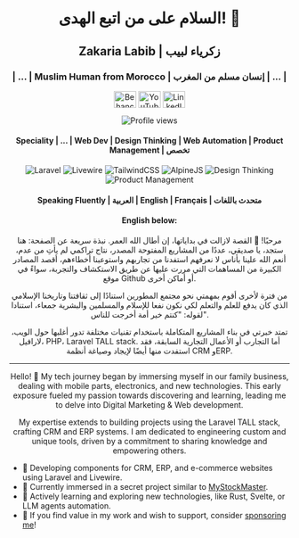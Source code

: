 <h1 align="center">السلام على من اتبع الهدى! 👋</h1>
<h2 align="center">Zakaria Labib | زكرياء لبيب</h2>
<h3 align="center">| ... | Muslim Human from Morocco | إنسان مسلم من المغرب | ... |</h3>

<div align="center">
  <p align="center">
    <a href="https://www.behance.net/zakarialabib" target="blank"><img align="center" src="https://raw.githubusercontent.com/rahuldkjain/github-profile-readme-generator/master/src/images/icons/Social/behance.svg" alt="Behance" height="30" width="40" /></a>
    <a href="https://www.youtube.com/channel/UCAk0KyStgSvyUj-WeQSJDgQ" target="blank"><img align="center" src="https://raw.githubusercontent.com/rahuldkjain/github-profile-readme-generator/master/src/images/icons/Social/youtube.svg" alt="YouTube" height="30" width="40" /></a>
    <a href="https://www.linkedin.com/in/zakaria-labib/" target="blank"><img align="center" src="https://raw.githubusercontent.com/rahuldkjain/github-profile-readme-generator/master/src/images/icons/Social/linked-in-alt.svg" alt="LinkedIn" height="30" width="40" /></a>
  </p>
  <p align="center"><img src="https://komarev.com/ghpvc/?username=zakarialabib&label=views&color=0e75b6&style=flat" alt="Profile views" /></p>
</div>
<h4 align="center">Speciality | ... | Web Dev | Design Thinking | Web Automation | Product Management | تخصص</h4>
<p align="center">
  <img src="https://img.shields.io/badge/Laravel-red?style=for-the-badge&logo=laravel&logoColor=white" alt="Laravel" />
  <img src="https://img.shields.io/badge/Livewire-blue?style=for-the-badge&logo=livewire&logoColor=white" alt="Livewire" />
  <img src="https://img.shields.io/badge/TailwindCSS-38B2AC?style=for-the-badge&logo=tailwind-css&logoColor=white" alt="TailwindCSS" />
  <img src="https://img.shields.io/badge/AlpineJS-8BC0D0?style=for-the-badge&logo=alpine-js&logoColor=white" alt="AlpineJS" />
  <img src="https://img.shields.io/badge/Design%20Thinking-5C2D91?style=for-the-badge&logo=design-thinking&logoColor=white" alt="Design Thinking" />
  <img src="https://img.shields.io/badge/Product%20Management-FEC200?style=for-the-badge&logo=product-hunt&logoColor=white" alt="Product Management" />
</p>
<h4 align="center">Speaking Fluently | العربية | English | Français | متحدث باللغات</h4>

<h4 align="center">English below:</h4>

<p align="center">مرحبًا! 👋 القصة لازالت في بداياتها، إن أطال الله العمر. نبذة سريعة عن الصفحة: هنا ستجد، يا صديقي، عددًا من المشاريع المفتوحة المصدر، نتاج تراكمي لم يأتِ من عدم، أنعم الله علينا بأناس لا نعرفهم استفدنا من تجاربهم واستوعبنا أخطاءهم، أقصد المصادر الكبيرة من المساهمات التي مررت عليها عن طريق الاستكشاف والتجربة، سواءً في موقع Github أو أماكن أخرى.</p>
<p align="center">من فترة لأخرى أقوم بمهمتي نحو مجتمع المطورين استنادًا إلى ثقافتنا وتاريخنا الإسلامي الذي كان يدفع للعلم والتعلم لكي نكون نفعا للإسلام والمسلمين والبشرية جمعاء، استنادا لقوله: "كنتم خير أمة أخرجت للناس".</p>
<p align="center">تمتد خبرتي في بناء المشاريع المتكاملة باستخدام تقنيات مختلفة تدور أغلبها حول الويب، لارافيل، PHP، Laravel TALL stack. أما التجارب أو الأعمال التجارية السابقة، فقد استفدت منها أيضًا لإيجاد وصياغة أنظمة CRM وERP.</p>

--------

<p align="center">Hello! 👋 My tech journey began by immersing myself in our family business, dealing with mobile parts, electronics, and new technologies. This early exposure fueled my passion towards discovering and learning, leading me to delve into Digital Marketing & Web development.</p>

<p align="center">My expertise extends to building projects using the Laravel TALL stack, crafting CRM and ERP systems. I am dedicated to engineering custom and unique tools, driven by a commitment to sharing knowledge and empowering others.</p>

<ul>
  <li>💼 Developing components for CRM, ERP, and e-commerce websites using Laravel and Livewire.</li>
  <li>🔭 Currently immersed in a secret project similar to <a href="https://github.com/Zakarialabib/myStockMaster" target="_blank">MyStockMaster</a>.</li>
  <li>🌱 Actively learning and exploring new technologies, like Rust, Svelte, or LLM agents automation.</li>
  <li>🌟 If you find value in my work and wish to support, consider <a href="https://github.com/sponsors/Zakarialabib" target="_blank">sponsoring me</a>!</li>
</ul>
